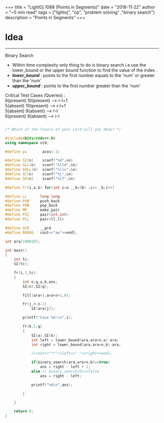 +++
title = "LightOj 1088 (Points in Segments)"
date = "2018-11-22"
author = "~5 min read"
tags = ["lightoj", "cp", "problem solving" ,"binary search"]
description = "Points in Segments"
+++

# Idea
---
Binary Search

- Within time complexity only thing to do is binary search i.e use the lower_bound or the upper bound function to find the value of the index .
- ***lower_bound*** : points to the first number equals to the 'num' or greater than the 'num'
- ***upper_bound*** : points to the first number greater than the 'num'

Critical Test Cases (Queries) :  
6(present) 10(present) --> r-l+1  
5(absent) 10(present) --> r-l+1  
5(absent) 9(absent) --> r-l  
6(present) 9(absent) --> r-l  

```cpp

/* Which of the favors of your Lord will you deny? */

#include<bits/stdc++.h>
using namespace std;

#define pi       acos(-1)

#define SI(n)    scanf("%d",&n)
#define SLL(n)   scanf("%lld",&n)
#define SULL(n)  scanf("%llu",&n)
#define SC(n)    scanf("%c",&n)
#define SD(n)    scanf("%lf",&n)

#define fr(i,a,b) for(int i=a ,_b=(b) ;i<= _b;i++)

#define LL      long long
#define PUB     push_back
#define POB     pop_back
#define MP      make_pair
#define PII     pair<int,int>
#define PLL     pair<ll,ll>

#define GCD     __gcd
#define DEBUG   cout<<"aw"<<endl;

int ara[100010];

int main()
{
    int tc;
    SI(tc);

    fr(i,1,tc)
    {
        int n,q,a,b,ans;
        SI(n),SI(q);

        fill(ara+1,ara+n+1,0);

        fr(j,0,n-1)
            SI(ara[j]);

        printf("Case %d:\n",i);

        fr(k,1,q)
        {
            SI(a),SI(b);
            int left = lower_bound(ara,ara+n,a)-ara;
            int right = lower_bound(ara,ara+n,b)-ara;

            //cout<<"**"<<left<<" "<<right<<endl;

            if(binary_search(ara,ara+n,b)==true)
                ans = right - left + 1;
            else // binary_search(b)==false
                ans = right - left;

            printf("%d\n",ans);

        }

    }

    return 0;
}

```